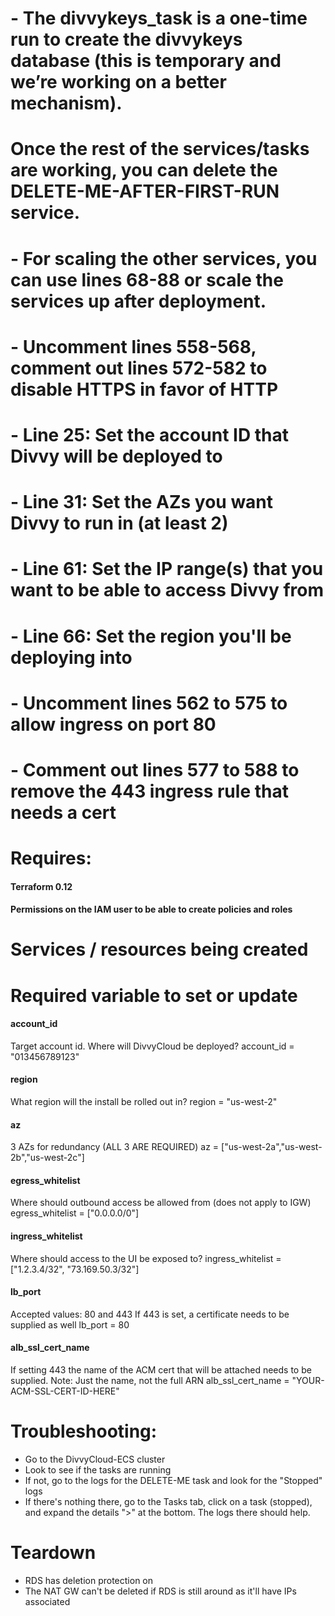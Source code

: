 
# - The divvykeys_task is a one-time run to create the divvykeys database (this is temporary and we’re working on a better mechanism). 
# Once the rest of the services/tasks are working, you can delete the DELETE-ME-AFTER-FIRST-RUN service. 
# - For scaling the other services, you can use lines 68-88 or scale the services up after deployment. 
# - Uncomment lines 558-568, comment out lines 572-582 to disable HTTPS in favor of HTTP

# - Line 25: Set the account ID that Divvy will be deployed to
# - Line 31: Set the AZs you want Divvy to run in (at least 2)
# - Line 61: Set the IP range(s) that you want to be able to access Divvy from
# - Line 66: Set the region you'll be deploying into
# - Uncomment lines 562 to 575 to allow ingress on port 80
# - Comment out lines 577 to 588 to remove the 443 ingress rule that needs a cert

# Requires:
#### Terraform 0.12
#### Permissions on the IAM user to be able to create policies and roles


# Services / resources being created


# Required variable to set or update

#### account_id
Target account id. Where will DivvyCloud be deployed?
account_id = "013456789123"

#### region
What region will the install be rolled out in?
region = "us-west-2"

#### az
3 AZs for redundancy (ALL 3 ARE REQUIRED)
az = ["us-west-2a","us-west-2b","us-west-2c"]

#### egress_whitelist
Where should outbound access be allowed from (does not apply to IGW)
egress_whitelist = ["0.0.0.0/0"]

#### ingress_whitelist
Where should access to the UI be exposed to?
ingress_whitelist = ["1.2.3.4/32", "73.169.50.3/32"]

#### lb_port
Accepted values: 80 and 443
If 443 is set, a certificate needs to be supplied as well
lb_port = 80

#### alb_ssl_cert_name
If setting 443 the name of the ACM cert that will be attached needs to be supplied. Note: Just the name, not the full ARN
alb_ssl_cert_name = "YOUR-ACM-SSL-CERT-ID-HERE"


# Troubleshooting:
- Go to the DivvyCloud-ECS cluster
- Look to see if the tasks are running
- If not, go to the logs for the DELETE-ME task and look for the "Stopped" logs
- If there's nothing there, go to the Tasks tab, click on a task (stopped), and expand the details ">" at the bottom. The logs there should help. 

# Teardown
- RDS has deletion protection on
- The NAT GW can't be deleted if RDS is still around as it'll have IPs associated
